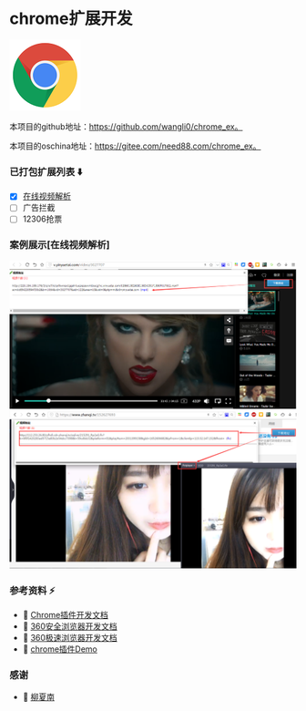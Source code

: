 # chrome扩展开发
[![chrome扩展文档](images/logo.png)](https://developer.chrome.com/extensions)

本项目的github地址：https://github.com/wangli0/chrome_ex。

本项目的oschina地址：https://gitee.com/need88.com/chrome_ex。

### 已打包扩展列表 :arrow_down:
- [x] [在线视频解析](crx/video_parse_v0.1.crx)
- [ ] 广告拦截
- [ ] 12306抢票

### 案例展示[在线视频解析]
![app_video_parse_1](images/app_video_parse_1.png)
![app_video_parse_2](images/app_video_parse_2.png)

### 参考资料 :zap:
- :link: [Chrome插件开发文档](https://developer.chrome.com/extensions)
- :link: [360安全浏览器开发文档](http://open.se.360.cn/open/extension_dev/overview.html)
- :link: [360极速浏览器开发文档](http://open.chrome.360.cn/extension_dev/overview.html)
- :link: [chrome插件Demo](https://github.com/sxei/chrome-plugin-demo)

### 感谢
- :link: [柳夏南](http://blog.liuxianan.com/chrome-plugin-develop.html)
